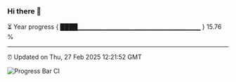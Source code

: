 ### Hi there 👋

⏳ Year progress { ████▁▁▁▁▁▁▁▁▁▁▁▁▁▁▁▁▁▁▁▁▁▁▁▁▁▁ } 15.76 %

---

⏰ Updated on Thu, 27 Feb 2025 12:21:52 GMT

![Progress Bar CI](https://github.com/code-lakshay/GitHub-Actions-Demo/workflows/Progress%20Bar%20CI/badge.svg)
